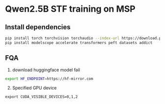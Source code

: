 # Qwen2.5B STF training on MSP

## Install dependencies
```bash
pip install torch torchvision torchaudio --index-url https://download.pytorch.org/whl/cpu
pip install modelscope accelerate transformers peft datasets addict
```

## FQA
1. download huggingface model fail
```bash
export HF_ENDPOINT=https://hf-mirror.com
```

2. Specified GPU device 
```
export CUDA_VISIBLE_DEVICES=0,1,2
```
